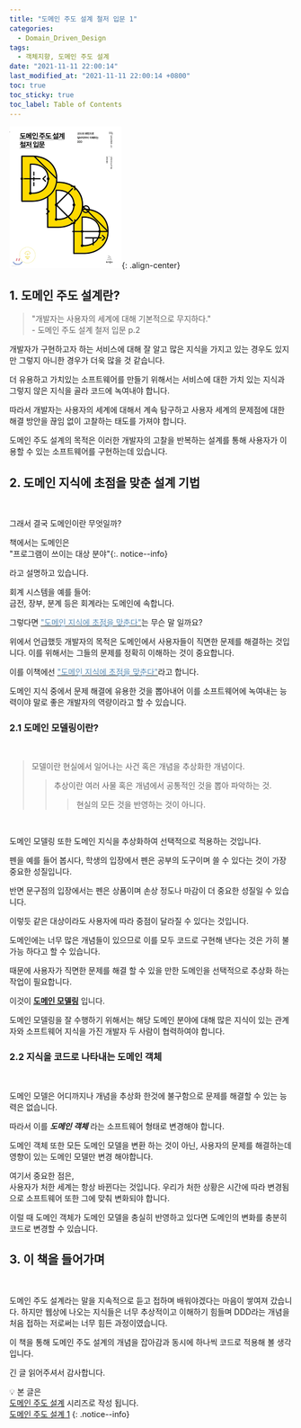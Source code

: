 ```yaml
---
title: "도메인 주도 설계 철저 입문 1"
categories:
  - Domain_Driven_Design
tags:
  - 객체지향, 도메인 주도 설계
date: "2021-11-11 22:00:14"
last_modified_at: "2021-11-11 22:00:14 +0800"
toc: true
toc_sticky: true
toc_label: Table of Contents
---
```


![책커버](/assets/images/posts/ddd_cover.png){: .align-center}
<br>

## 1. 도메인 주도 설계란?

> "개발자는 사용자의 세계에 대해 기본적으로 무지하다."<br> \- 도메인 주도 설계 철저 입문 p.2

개발자가 구현하고자 하는 서비스에 대해 잘 알고 많은 지식을 가지고 있는 경우도 있지만 그렇지 아니한 경우가 더욱 많을 것 같습니다.
<br>

더 유용하고 가치있는 소프트웨어를 만들기 위해서는 서비스에 대한 가치 있는 지식과 그렇지 않은 지식을 골라 코드에 녹여내야 합니다.
<br>

따라서 개발자는 사용자의 세계에 대해서 계속 탐구하고 사용자 세계의 문제점에 대한 해결 방안을 끊임 없이 고찰하는 태도를 가져야 합니다.

도메인 주도 설계의 목적은 이러한 개발자의 고찰을 반복하는 설계를 통해 사용자가 이용할 수 있는 소프트웨어를 구현하는데 있습니다.

## 2. 도메인 지식에 초점을 맞춘 설계 기법

<br>

그래서 결국 도메인이란 무엇일까?

책에서는 도메인은<br>
"프로그램이 쓰이는 대상 분야"{:. notice--info}

라고 설명하고 있습니다.

회계 시스템을 예를 들어:<br>
금전, 장부, 분계 등은 회계라는 도메인에 속합니다.
<br>

그렇다면 <u><span style="color:#5c8eb7">"도메인 지식에 초점을 맞춘다"</span></u>는 무슨 말 일까요?

위에서 언급했듯 개발자의 목적은 도메인에서 사용자들이 직면한 문제를 해결하는 것입니다. 이를 위해서는 그들의 문제를 정확히 이해하는 것이 중요합니다.
<br>

이를 이책에선 <u><span style="color:#5c8eb7">"도메인 지식에 초점을 맞춘다"</span></u>라고 합니다.
<br>

도메인 지식 중에서 문제 해결에 유용한 것을 뽑아내어 이를 소프트웨어에 녹여내는 능력이야 말로 좋은 개발자의 역량이라고 할 수 있습니다.
<br>

### 2.1 도메인 모델링이란?

<br>

> 모델이란 현실에서 일어나는 사건 혹은 개념을 추상화한 개념이다.
>
> > 추상이란 여러 사물 혹은 개념에서 공통적인 것을 뽑아 파악하는 것.
> >
> > > 현실의 모든 것을 반영하는 것이 아니다.

<br>

도메인 모델링 또한 도메인 지식을 추상화하여 선택적으로 적용하는 것입니다.

펜을 예를 들어 봅시다,
학생의 입장에서 펜은 공부의 도구이며 쓸 수 있다는 것이 가장 중요한 성질입니다.
<br>

반면 문구점의 입장에서는 펜은 상품이며 손상 정도나 마감이 더 중요한 성질일 수 있습니다.

이렇듯 같은 대상이라도 사용자에 따라 중점이 달라질 수 있다는 것입니다.

도메인에는 너무 많은 개념들이 있으므로 이를 모두 코드로 구현해 낸다는 것은 가히 불가능 하다고 할 수 있습니다.

때문에 사용자가 직면한 문제를 해결 할 수 있을 만한 도메인을 선택적으로 추상화 하는 작업이 필요합니다.

이것이 **<u>도메인 모델링</u>** 입니다.

도메인 모델링을 잘 수행하기 위해서는 해당 도메인 분야에 대해 많은 지식이 있는 관계자와 소프트웨어 지식을 가진 개발자 두 사람이 협력하여야 합니다.

### 2.2 지식을 코드로 나타내는 도메인 객체

<br>

도메인 모델은 어디까지나 개념을 추상화 한것에 불구함으로 문제를 해결할 수 있는 능력은 없습니다.

따라서 이를 **_도메인 객체_** 라는 소프트웨어 형태로 변경해야 합니다.

도메인 객체 또한 모든 도메인 모델을 변환 하는 것이 아닌, 사용자의 문제를 해결하는데 영향이 있는 도메인 모델만 변경 해야합니다.

여기서 중요한 점은,<br>
사용자가 처한 세계는 항상 바뀐다는 것입니다. 우리가 처한 상황은 시간에 따라 변경됨으로 소프트웨어 또한 그에 맞춰 변화되야 합니다.

이럴 때 도메인 객체가 도메인 모델을 충실히 반영하고 있다면 도메인의 변화를 충분히 코드로 변경할 수 있습니다.
<br>

## 3. 이 책을 들어가며

<br>

도메인 주도 설계라는 말을 지속적으로 듣고 접하며 배워야겠다는 마음이 쌓여져 갔습니다. 하지만 웹상에 나오는 지식들은 너무 추상적이고 이해하기 힘들며 DDD라는 개념을 처음 접하는 저로써는 너무 힘든 과정이였습니다.

이 책을 통해 도메인 주도 설계의 개념을 잡아감과 동시에 하나씩 코드로 적용해 볼 생각입니다.

긴 글 읽어주셔서 감사합니다.

:bulb:
본 글은<br>
[도메인 주도 설계](https://kljopu.github.io/categories/#domain-driven-design) 시리즈로 작성 됩니다. <br>
[도메인 주도 설계 1](https://kljopu.github.io/domain_driven_design/ddd/)
{: .notice--info}
